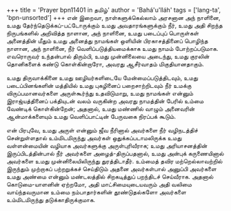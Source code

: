 +++
title = 'Prayer bpn11401 in தமிழ்'
author = 'Bahá'u'lláh'
tags = ['lang-ta', 'bpn-unsorted']
+++
என் இறைவா, நாள்களுக்கெல்லாம் அரசனான அந் நாளினை, உமது தேர்ந்தெடுக்கப்-பட்டோருக்கும் உமது அவதாரங்களுக்கும் நீர், உமது அதி சிறந்த நிருபங்களில் அறிவித்த நாளான, அந் நாளினை, உமது படைப்புப் பொருள்கள் அனைத்தின் மீதும் உமது அனைத்து நாமங்கள் ஒளியின் பிரகாசத்தினைப் பொழிந்த நாளான, அந் நாளினை, நீர் வெளிப்படுத்தியமைக்காக உமது நாமம் போற்றப்படுமாக. எவரொருவர் உந்தன்பால் திரும்பி, உமது முன்னிலையை அடைந்து, உமது குரலின் தொனிகளைக் கண்டு கொள்கின்றாரோ, அவரது ஆசீர்வாதம் மிகுதியானதாகும். 

உமது திருவாக்கினை உமது ஊழியர்களிடையே மேன்மைப்படுத்திடவும், உமது படைப்பினங்களின் மத்தியில் உமது புகழினைப் பறைசாற்றிடவும்  நீர் உமக்கு விருப்பமானவர்களை அருள்கூர்ந்து உதவிடுமாறு, உமது நாமங்கள் என்னும் இராஜ்யத்தினைப் பக்தியுடன் வலம் வருகின்ற அவரது நாமத்தின் பேரில் உம்மை வேண்டிக் கொள்கின்றேன்; அதனால், உமது மண்ணில் வாழும் அனைவரின் ஆன்மாக்களையும் உமது வெளிப்பாட்டின் பேருவகை நிரப்பக் கூடும். 

என் பிரபுவே, உமது அருள் என்னும் ஜீவ நீரினால் அவர்களை நீர் வழிநடத்திச் சென்றுள்ளதால் உம்மிடமிருந்து அவர்கள் ஒதுக்கப்படாமலிருக்க உமது வள்ளன்மையின் வழியாக அவர்களுக்கு அருள்புரிவீராக; உமது அரியாசனத்தின் இருப்பிடத்தின்பால் நீர் அவர்களை அழைத்-திருப்பதனால், உமது அன்புக் கருணையினால் அவர்களை உமது முன்னிலையிலிருந்து துரத்திடாதீர். உம்மைத் தவிர மற்றெல்லாவற்றில் இருந்தும் முற்றாகப் பற்றறுக்கச் செய்திடும் அதனை அவர்கள்பால் அனுப்பி அவர்களை உமது அண்மை  என்னும் மண்டலத்தில் சிறகடித்துப் பறந்திடச் செய்வீராக.  அதனால்  கொடுமை-யாளனின் ஏற்றமோ, அதி மாட்சிமையுடையவரும் அதி வலிமை  வாய்ந்தவருமான  உம்மை  நம்பாதார்களின் தூண்டுதல்களோ அவர்களை உம்மிடமிருந்து தடுக்காதிருக்குமாக.
